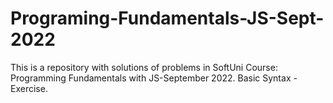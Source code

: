 # Programing-Fundamentals-JS-Sept-2022
This is a repository with solutions of problems in SoftUni Course: Programming Fundamentals with JS-September 2022.
Basic Syntax - Exercise.
